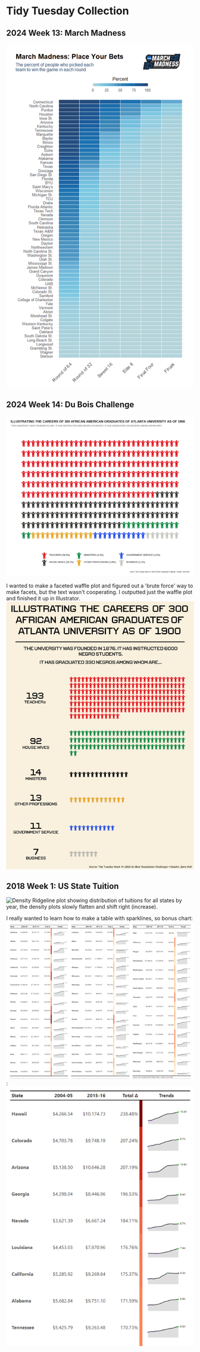 # Tidy Tuesday Collection 
## 2024 Week 13: March Madness
![Heatmap showing percentage of pick to win by round for each time](https://github.com/zanewolf/tidytuesday/blob/main/2024_W13_MarchMadness/MarchMadness_Heatmap.png?raw=true)

## 2024 Week 14: Du Bois Challenge
![Pictogram waffle plot showing distribution of occupations for 330 black graduates from Atlanta University as of 1990](https://github.com/zanewolf/tidytuesday/blob/main/2024_W14_DuBois/Waffle.png?raw=true)

I wanted to make a faceted waffle plot and figured out a 'brute force' way to make facets, but the text wasn't cooperating. I outputted just the waffle plot and finished it up in Illustrator. 
![Pictogram waffle plot showing distribution of occupations for 330 black graduates from Atlanta University as of 1990](https://github.com/zanewolf/tidytuesday/blob/main/2024_W14_DuBois/Week14_WEBDuBois_Infographic.png?raw=true)

## 2018 Week 1: US State Tuition
![Density Ridgeline plot showing distribution of tuitions for all states by year, the density plots slowly flatten and shift right (increase).](https://github.com/zanewolf/tidytuesday/blob/main/2018_W1_Tuition/Tuition_Ridges.png?raw=true)

I really wanted to learn how to make a table with sparklines, so bonus chart:
![Table with State, first year tuition, last year tuition, percent_increase, and sparklines, in alphabetical order split across three columns](https://github.com/zanewolf/tidytuesday/blob/main/2018_W1_%20Tuition/Table_Split.png?raw=true): 
![Table with Top 10 States by percent increase in tuition, with State, first year tuition, last year tuition, percent increase, and sparklines columns.](https://github.com/zanewolf/tidytuesday/blob/main/2018_W1_%20Tuition/Table_Short.PNG?raw=true)
